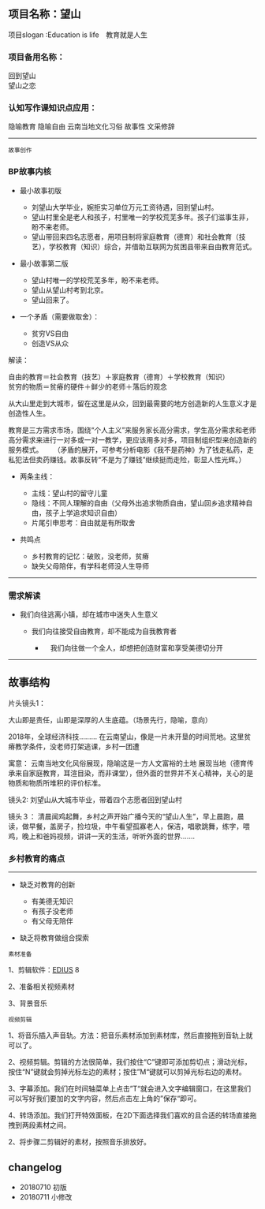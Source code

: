 ## 项目名称：望山

项目slogan :Education is  life　教育就是人生

### 项目备用名称：
回到望山   
望山之恋

### 认知写作课知识点应用：
隐喻教育
隐喻自由
云南当地文化习俗
故事性
文采修辞

---
`故事创作`

### BP故事内核
- 最小故事初版
   -  刘望山大学毕业，婉拒实习单位万元工资待遇，回到望山村。
   - 望山村里全是老人和孩子，村里唯一的学校荒芜多年。孩子们滋事生非，盼不来老师。
   - 望山带回来四名志愿者，用项目制将家庭教育（德育）和社会教育（技艺），学校教育（知识）综合，并借助互联网为贫困县带来自由教育范式。
   
 - 最小故事第二版
   - 望山村唯一的学校荒芜多年，盼不来老师。
   - 望山从望山村考到北京。 
   - 望山回来了。
   
-   一个矛盾（需要做取舍）：
     -  贫穷VS自由
     -  创造VS从众   
     
 解读：
    
自由的教育＝社会教育（技艺）＋家庭教育（德育）＋学校教育（知识）   
贫穷的物质＝贫瘠的硬件＋鲜少的老师＋落后的观念

从大山里走到大城市，留在这里是从众，回到最需要的地方创造新的人生意义才是创造性人生。

教育是三方需求市场，围绕“个人主义”来服务家长高分需求，学生高分需求和老师高分需求来进行一对多或一对一教学，更应该用多对多，项目制组织型来创造新的服务模式。
　
    （矛盾的展开，可参考分析电影《我不是药神》为了钱走私药，走私犯法但卖药赚钱。故事反转“不是为了赚钱”继续挺而走险，彰显人性光辉。）
    
-   两条主线：  
    -  主线：望山村的留守儿童
    -  隐线：不同人理解的自由（父母外出追求物质自由，望山回乡追求精神自由，孩子上学追求知识自由）
    -  片尾引申思考：自由就是有所取舍
  
 - 共鸣点      
     - 乡村教育的记忆：破败，没老师，贫瘠
     - 缺失父母陪伴，有学科老师没人生导师
 
----------

### 需求解读

-   我们向往逃离小镇，却在城市中迷失人生意义

    -   我们向往接受自由教育，却不能成为自我教育者
        
        - 　我们向往做一个全人，却想把创造财富和享受美德切分开

---
## 故事结构
片头镜头1：

大山即是责任，山即是深厚的人生底蕴。（场景先行，隐喻，意向）

2018年，全球经济科技.........
在云南望山，像是一片未开垦的时间荒地。这里贫瘠教学条件，没老师打架逃课，乡村一团遭

寓意：
云南当地文化风俗展现，隐喻这是一方人文富裕的土地
展现当地（德育传承来自家庭教育，耳渲目染，而非课堂），但外面的世界并不关心精神，关心的是物质和物质所堆积的评价标准。

镜头2:
刘望山从大城市毕业，带着四个志愿者回到望山村

镜头３：
清晨闻鸡起舞，乡村之声开始广播今天的“望山人生”，早上晨跑，晨读，做早餐，盖房子，捡垃圾，中午看望孤寡老人，保洁，唱歌跳舞，练字，喂鸡，晚上和爸妈视频，讲讲一天的生活，听听外面的世界.......

### 乡村教育的痛点
----------

-   缺乏对教育的创新
    
    -   有美德无知识
    -   有孩子没老师
    -  有父母无陪伴
-   缺乏将教育做组合探索


`素材准备`

1、剪辑软件：[EDIUS](http://www.ediuschina.com/xiazai.html)  8

2、准备相关视频素材

3、背景音乐

`视频剪辑`

1、将音乐插入声音轨。方法：把音乐素材添加到素材库，然后直接拖到音轨上就可以了。

2、视频剪辑。剪辑的方法很简单，我们按住“C”键即可添加剪切点；滑动光标，按住“N”键就会剪掉光标左边的素材；按住”M“键就可以剪掉光标右边的素材。

3、字幕添加。我们在时间轴菜单上点击”T“就会进入文字编辑窗口，在这里我们可以写好我们要加的文字内容，然后点击左上角的”保存“即可。

4、转场添加。我们打开特效面板，在2D下面选择我们喜欢的且合适的转场直接拖拽到两段素材之间。

2、将步骤二剪辑好的素材，按照音乐排放好。

## changelog
- 20180710 初版
- 20180711 小修改
